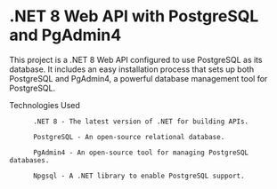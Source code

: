 # .NET 8 Web API with PostgreSQL and PgAdmin4
This project is a .NET 8 Web API configured to use PostgreSQL as its database. It includes an easy installation process that sets up both PostgreSQL and PgAdmin4, a powerful database management tool for PostgreSQL.

Technologies Used

          .NET 8 - The latest version of .NET for building APIs.
          
          PostgreSQL - An open-source relational database.
          
          PgAdmin4 - An open-source tool for managing PostgreSQL databases.
          
          Npgsql - A .NET library to enable PostgreSQL support.
